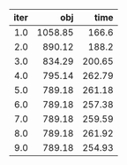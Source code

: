 |  iter |       obj |     time |
| -----:| ---------:| --------:|
| $1.0$ | $1058.85$ |  $166.6$ |
| $2.0$ |  $890.12$ |  $188.2$ |
| $3.0$ |  $834.29$ | $200.65$ |
| $4.0$ |  $795.14$ | $262.79$ |
| $5.0$ |  $789.18$ | $261.18$ |
| $6.0$ |  $789.18$ | $257.38$ |
| $7.0$ |  $789.18$ | $259.59$ |
| $8.0$ |  $789.18$ | $261.92$ |
| $9.0$ |  $789.18$ | $254.93$ |

